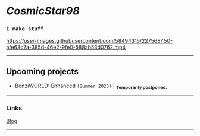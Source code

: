 # *CosmicStar98* 
### `I make stuff`




https://user-images.githubusercontent.com/58494315/227568450-afe63c7a-385d-46e2-9fe0-588ab53d0762.mp4






<hr>

## Upcoming projects
- BonziWORLD: Enhanced `(Summer 2023)` | **<sub>Temporarily postponed.</sub>**

<hr>

### Links

<a href="https://cosmicstar98.github.io" target="_blank" alt="Check out my new coding blog!   :D" title="Check out my new coding blog!   :D">Blog</a>

<hr>

